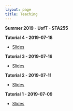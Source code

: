 ```yaml
---
layout: page
title: Teaching
---
```


**Summer 2019 - UofT - STA255**

**Tutorial 4 - 2019-07-18**
- <a href="https://daveveitch.github.io/teaching/2019S-STA255/Tutorial4.pdf">Slides</a>

**Tutorial 3 - 2019-07-16**
- <a href="https://daveveitch.github.io/teaching/2019S-STA255/Tutorial3.pdf">Slides</a>

**Tutorial 2 - 2019-07-11**
- <a href="https://daveveitch.github.io/teaching/2019S-STA255/Tutorial2.pdf">Slides</a>

**Tutorial 1 - 2019-07-09**
- <a href="https://daveveitch.github.io/teaching/2019S-STA255/Tutorial1.pdf">Slides</a>
